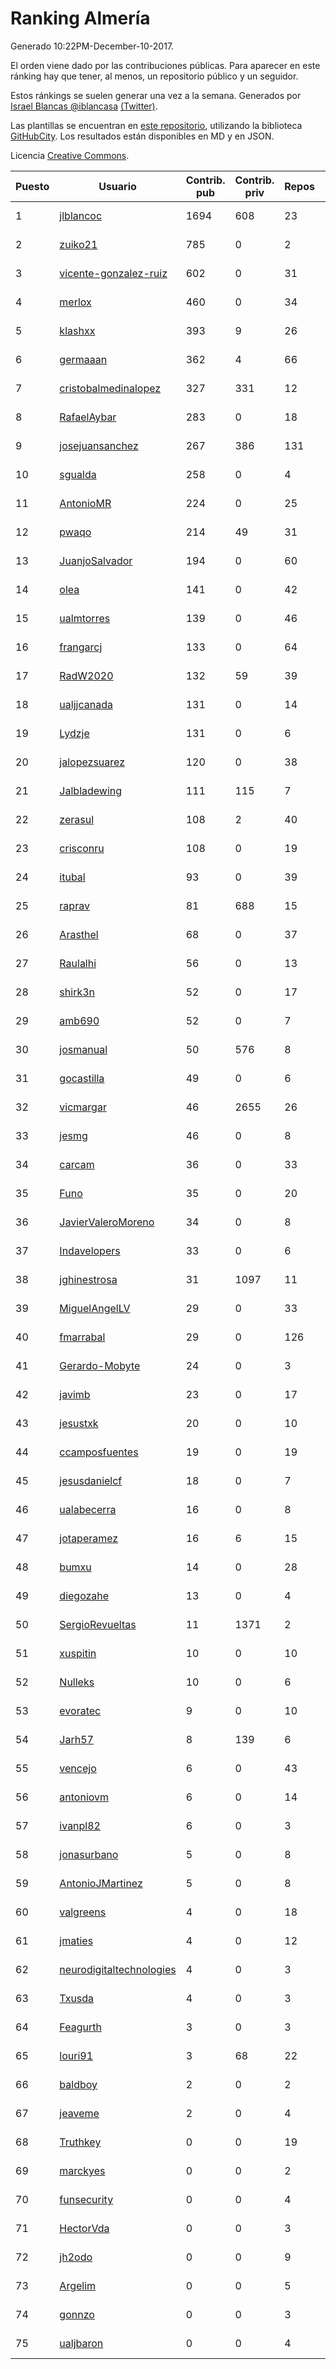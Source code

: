 # Ranking Almería

Generado 10:22PM-December-10-2017.

El orden viene dado por las contribuciones públicas. Para aparecer en este ránking hay que tener, al menos, un repositorio público y un seguidor.

Estos ránkings se suelen generar una vez a la semana. Generados por [Israel Blancas @iblancasa](https://github.com/iblancasa/) [(Twitter)](https://twitter.com/iblancasa).

Las plantillas se encuentran en [este repositorio](https://github.com/iblancasa/GH-Spanish-Ranking), utilizando la biblioteca [GitHubCity](https://github.com/iblancasa/GitHubCity). Los resultados están disponibles en MD y en JSON.

Licencia [Creative Commons](https://creativecommons.org/licenses/by/4.0/).

| Puesto   |  Usuario  | Contrib. pub | Contrib. priv |Repos| Followers | Desde |  Avatar  |
|----------|-----------|--------------|---------------|-----|-----------|-------|----------|
|1|[jlblancoc](https://github.com/jlblancoc)|1694|608|23|156|2013-09-19|![jlblancoc](https://avatars3.githubusercontent.com/u/5497818)|
|2|[zuiko21](https://github.com/zuiko21)|785|0|2|2|2012-12-28|![zuiko21](https://avatars0.githubusercontent.com/u/3143243)|
|3|[vicente-gonzalez-ruiz](https://github.com/vicente-gonzalez-ruiz)|602|0|31|24|2015-01-22|![vicente-gonzalez-ruiz](https://avatars3.githubusercontent.com/u/10660795)|
|4|[merlox](https://github.com/merlox)|460|0|34|16|2015-07-18|![merlox](https://avatars0.githubusercontent.com/u/13392096)|
|5|[klashxx](https://github.com/klashxx)|393|9|26|19|2010-07-28|![klashxx](https://avatars3.githubusercontent.com/u/346759)|
|6|[germaaan](https://github.com/germaaan)|362|4|66|122|2013-09-23|![germaaan](https://avatars2.githubusercontent.com/u/5518719)|
|7|[cristobalmedinalopez](https://github.com/cristobalmedinalopez)|327|331|12|19|2015-03-05|![cristobalmedinalopez](https://avatars1.githubusercontent.com/u/11335170)|
|8|[RafaelAybar](https://github.com/RafaelAybar)|283|0|18|14|2016-08-24|![RafaelAybar](https://avatars0.githubusercontent.com/u/21227176)|
|9|[josejuansanchez](https://github.com/josejuansanchez)|267|386|131|53|2011-07-01|![josejuansanchez](https://avatars3.githubusercontent.com/u/888481)|
|10|[sgualda](https://github.com/sgualda)|258|0|4|5|2016-06-16|![sgualda](https://avatars0.githubusercontent.com/u/19980894)|
|11|[AntonioMR](https://github.com/AntonioMR)|224|0|25|6|2014-05-13|![AntonioMR](https://avatars0.githubusercontent.com/u/7569487)|
|12|[pwaqo](https://github.com/pwaqo)|214|49|31|21|2012-06-30|![pwaqo](https://avatars0.githubusercontent.com/u/1909548)|
|13|[JuanjoSalvador](https://github.com/JuanjoSalvador)|194|0|60|55|2013-07-21|![JuanjoSalvador](https://avatars2.githubusercontent.com/u/5058655)|
|14|[olea](https://github.com/olea)|141|0|42|46|2009-10-18|![olea](https://avatars1.githubusercontent.com/u/141267)|
|15|[ualmtorres](https://github.com/ualmtorres)|139|0|46|13|2012-11-21|![ualmtorres](https://avatars0.githubusercontent.com/u/2856222)|
|16|[frangarcj](https://github.com/frangarcj)|133|0|64|49|2010-09-15|![frangarcj](https://avatars2.githubusercontent.com/u/399894)|
|17|[RadW2020](https://github.com/RadW2020)|132|59|39|18|2014-08-24|![RadW2020](https://avatars2.githubusercontent.com/u/8538542)|
|18|[ualjjcanada](https://github.com/ualjjcanada)|131|0|14|9|2015-04-16|![ualjjcanada](https://avatars2.githubusercontent.com/u/11983068)|
|19|[Lydzje](https://github.com/Lydzje)|131|0|6|3|2016-02-20|![Lydzje](https://avatars2.githubusercontent.com/u/17357136)|
|20|[jalopezsuarez](https://github.com/jalopezsuarez)|120|0|38|12|2010-05-18|![jalopezsuarez](https://avatars1.githubusercontent.com/u/280283)|
|21|[Jalbladewing](https://github.com/Jalbladewing)|111|115|7|2|2016-02-15|![Jalbladewing](https://avatars3.githubusercontent.com/u/17258343)|
|22|[zerasul](https://github.com/zerasul)|108|2|40|27|2013-11-29|![zerasul](https://avatars2.githubusercontent.com/u/6067824)|
|23|[crisconru](https://github.com/crisconru)|108|0|19|20|2013-10-09|![crisconru](https://avatars3.githubusercontent.com/u/5649085)|
|24|[itubal](https://github.com/itubal)|93|0|39|7|2008-05-29|![itubal](https://avatars2.githubusercontent.com/u/11919)|
|25|[raprav](https://github.com/raprav)|81|688|15|17|2009-03-12|![raprav](https://avatars2.githubusercontent.com/u/62855)|
|26|[Arasthel](https://github.com/Arasthel)|68|0|37|79|2010-11-14|![Arasthel](https://avatars3.githubusercontent.com/u/480955)|
|27|[Raulalhi](https://github.com/Raulalhi)|56|0|13|3|2015-12-01|![Raulalhi](https://avatars3.githubusercontent.com/u/16103966)|
|28|[shirk3n](https://github.com/shirk3n)|52|0|17|2|2014-01-27|![shirk3n](https://avatars3.githubusercontent.com/u/6516842)|
|29|[amb690](https://github.com/amb690)|52|0|7|3|2016-03-15|![amb690](https://avatars0.githubusercontent.com/u/17849212)|
|30|[josmanual](https://github.com/josmanual)|50|576|8|2|2015-02-23|![josmanual](https://avatars2.githubusercontent.com/u/11162684)|
|31|[gocastilla](https://github.com/gocastilla)|49|0|6|7|2016-07-20|![gocastilla](https://avatars2.githubusercontent.com/u/20567140)|
|32|[vicmargar](https://github.com/vicmargar)|46|2655|26|25|2008-11-18|![vicmargar](https://avatars2.githubusercontent.com/u/35163)|
|33|[jesmg](https://github.com/jesmg)|46|0|8|10|2014-06-25|![jesmg](https://avatars1.githubusercontent.com/u/7987855)|
|34|[carcam](https://github.com/carcam)|36|0|33|15|2012-05-01|![carcam](https://avatars1.githubusercontent.com/u/1695138)|
|35|[Funo](https://github.com/Funo)|35|0|20|2|2013-09-10|![Funo](https://avatars3.githubusercontent.com/u/5426414)|
|36|[JavierValeroMoreno](https://github.com/JavierValeroMoreno)|34|0|8|2|2015-10-03|![JavierValeroMoreno](https://avatars3.githubusercontent.com/u/14955857)|
|37|[Indavelopers](https://github.com/Indavelopers)|33|0|6|13|2012-09-06|![Indavelopers](https://avatars1.githubusercontent.com/u/2288761)|
|38|[jghinestrosa](https://github.com/jghinestrosa)|31|1097|11|6|2014-03-20|![jghinestrosa](https://avatars0.githubusercontent.com/u/7010036)|
|39|[MiguelAngelLV](https://github.com/MiguelAngelLV)|29|0|33|14|2011-02-25|![MiguelAngelLV](https://avatars0.githubusercontent.com/u/638110)|
|40|[fmarrabal](https://github.com/fmarrabal)|29|0|126|5|2012-11-09|![fmarrabal](https://avatars1.githubusercontent.com/u/2758972)|
|41|[Gerardo-Mobyte](https://github.com/Gerardo-Mobyte)|24|0|3|3|2015-12-12|![Gerardo-Mobyte](https://avatars2.githubusercontent.com/u/16266332)|
|42|[javimb](https://github.com/javimb)|23|0|17|19|2012-02-05|![javimb](https://avatars1.githubusercontent.com/u/1410846)|
|43|[jesustxk](https://github.com/jesustxk)|20|0|10|9|2014-07-01|![jesustxk](https://avatars2.githubusercontent.com/u/8038664)|
|44|[ccamposfuentes](https://github.com/ccamposfuentes)|19|0|19|8|2013-12-16|![ccamposfuentes](https://avatars2.githubusercontent.com/u/6200116)|
|45|[jesusdanielcf](https://github.com/jesusdanielcf)|18|0|7|7|2014-10-29|![jesusdanielcf](https://avatars3.githubusercontent.com/u/9446825)|
|46|[ualabecerra](https://github.com/ualabecerra)|16|0|8|9|2011-01-11|![ualabecerra](https://avatars0.githubusercontent.com/u/558072)|
|47|[jotaperamez](https://github.com/jotaperamez)|16|6|15|10|2015-01-13|![jotaperamez](https://avatars0.githubusercontent.com/u/10507381)|
|48|[bumxu](https://github.com/bumxu)|14|0|28|6|2012-05-15|![bumxu](https://avatars3.githubusercontent.com/u/1742635)|
|49|[diegozahe](https://github.com/diegozahe)|13|0|4|4|2016-09-02|![diegozahe](https://avatars3.githubusercontent.com/u/21882800)|
|50|[SergioRevueltas](https://github.com/SergioRevueltas)|11|1371|2|9|2014-03-12|![SergioRevueltas](https://avatars3.githubusercontent.com/u/6931657)|
|51|[xuspitin](https://github.com/xuspitin)|10|0|10|5|2014-09-12|![xuspitin](https://avatars0.githubusercontent.com/u/8753302)|
|52|[Nulleks](https://github.com/Nulleks)|10|0|6|2|2016-02-23|![Nulleks](https://avatars2.githubusercontent.com/u/17429698)|
|53|[evoratec](https://github.com/evoratec)|9|0|10|2|2010-11-21|![evoratec](https://avatars3.githubusercontent.com/u/490450)|
|54|[Jarh57](https://github.com/Jarh57)|8|139|6|6|2013-02-12|![Jarh57](https://avatars0.githubusercontent.com/u/3541308)|
|55|[vencejo](https://github.com/vencejo)|6|0|43|17|2013-05-11|![vencejo](https://avatars0.githubusercontent.com/u/4402394)|
|56|[antoniovm](https://github.com/antoniovm)|6|0|14|8|2014-03-17|![antoniovm](https://avatars3.githubusercontent.com/u/6975327)|
|57|[ivanpl82](https://github.com/ivanpl82)|6|0|3|6|2016-04-13|![ivanpl82](https://avatars2.githubusercontent.com/u/18446323)|
|58|[jonasurbano](https://github.com/jonasurbano)|5|0|8|9|2011-07-31|![jonasurbano](https://avatars3.githubusercontent.com/u/950088)|
|59|[AntonioJMartinez](https://github.com/AntonioJMartinez)|5|0|8|9|2013-01-30|![AntonioJMartinez](https://avatars2.githubusercontent.com/u/3426426)|
|60|[valgreens](https://github.com/valgreens)|4|0|18|20|2011-07-08|![valgreens](https://avatars2.githubusercontent.com/u/903263)|
|61|[jmaties](https://github.com/jmaties)|4|0|12|7|2009-07-30|![jmaties](https://avatars0.githubusercontent.com/u/110144)|
|62|[neurodigitaltechnologies](https://github.com/neurodigitaltechnologies)|4|0|3|3|2013-12-28|![neurodigitaltechnologies](https://avatars3.githubusercontent.com/u/6275593)|
|63|[Txusda](https://github.com/Txusda)|4|0|3|3|2016-04-05|![Txusda](https://avatars1.githubusercontent.com/u/18284949)|
|64|[Feagurth](https://github.com/Feagurth)|3|0|3|7|2013-11-21|![Feagurth](https://avatars3.githubusercontent.com/u/6003799)|
|65|[louri91](https://github.com/louri91)|3|68|22|20|2014-11-16|![louri91](https://avatars1.githubusercontent.com/u/9786318)|
|66|[baldboy](https://github.com/baldboy)|2|0|2|6|2011-01-03|![baldboy](https://avatars0.githubusercontent.com/u/545420)|
|67|[jeaveme](https://github.com/jeaveme)|2|0|4|12|2014-04-17|![jeaveme](https://avatars3.githubusercontent.com/u/7329741)|
|68|[Truthkey](https://github.com/Truthkey)|0|0|19|5|2011-01-15|![Truthkey](https://avatars1.githubusercontent.com/u/565739)|
|69|[marckyes](https://github.com/marckyes)|0|0|2|2|2010-09-27|![marckyes](https://avatars3.githubusercontent.com/u/417513)|
|70|[funsecurity](https://github.com/funsecurity)|0|0|4|10|2014-03-30|![funsecurity](https://avatars1.githubusercontent.com/u/7109970)|
|71|[HectorVda](https://github.com/HectorVda)|0|0|3|7|2014-06-04|![HectorVda](https://avatars1.githubusercontent.com/u/7792924)|
|72|[jh2odo](https://github.com/jh2odo)|0|0|9|2|2014-05-06|![jh2odo](https://avatars0.githubusercontent.com/u/7497387)|
|73|[Argelim](https://github.com/Argelim)|0|0|5|2|2014-08-11|![Argelim](https://avatars2.githubusercontent.com/u/8420048)|
|74|[gonnzo](https://github.com/gonnzo)|0|0|3|2|2015-09-30|![gonnzo](https://avatars3.githubusercontent.com/u/14915357)|
|75|[ualjbaron](https://github.com/ualjbaron)|0|0|4|3|2016-02-01|![ualjbaron](https://avatars0.githubusercontent.com/u/17000909)|
